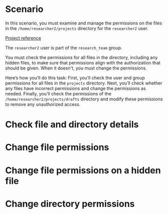 # Scenario
In this scenario, you must examine and manage the permissions on the files in the `/home/researcher2/projects` directory for the `researcher2` user.

[Project reference](https://www.coursera.org/learn/linux-and-sql/home/welcome)

The `researcher2` user is part of the `research_team` group.

You must check the permissions for all files in the directory, including any hidden files, to make sure that permissions align with the authorization that should be given. When it doesn't, you must change the permissions.

Here’s how you’ll do this task: First, you’ll check the user and group permissions for all files in the `projects` directory. Next, you’ll check whether any files have incorrect permissions and change the permissions as needed. Finally, you’ll check the permissions of the `/home/researcher2/projects/drafts` directory and modify these permissions to remove any unauthorized access.

# Check file and directory details

# Change file permissions

# Change file permissions on a hidden file

# Change directory permissions
